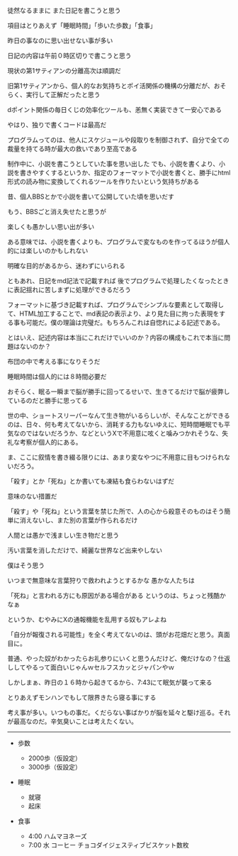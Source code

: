 徒然なるままに
また日記を書こうと思う

項目はとりあえず「睡眠時間」「歩いた歩数」「食事」

昨日の事なのに思い出せない事が多い

日記の内容は午前０時区切りで書こうと思う

現状の第1サティアンの分離高次は順調だ

旧第1サティアンから、個人的なお気持ちとポイ活関係の機構の分離だが、おそらく、実行して正解だったと思う

dポイント関係の毎日くじの効率化ツールも、恙無く実装できて一安心である

やはり、独りで書くコードは最高だ

プログラムってのは、他人にスケジュールや段取りを制御されず、自分で全ての裁量を持てる時が最大の救いであり至高である

制作中に、小説を書こうとしていた事を思い出した
でも、小説を書くより、小説を書きやすくするというか、指定のフォーマットで小説を書くと、勝手にhtml形式の読み物に変換してくれるツールを作りたいという気持ちがある

昔、個人BBSとかで小説を書いて公開していた頃を思いだす

もう、BBSごと消え失せたと思うが

楽しくも愚かしい思い出が多い

ある意味では、小説を書くよりも、プログラムで変なものを作ってるほうが個人的には楽しいのかもしれない

明確な目的があるから、迷わずにいられる

ともあれ、日記をmd記法で記載すれば
後でプログラムで処理したくなったときに表記揺れに苦しまずに処理ができるだろう

フォーマットに基づき記載すれば、プログラムでシンプルな要素として取得して、HTML加工することで、md表記の表示より、より見た目に拘った表現をする事も可能だ。僕の理論は完璧だ。もちろんこれは自惚れによる記述である。

とはいえ、記述内容は本当にこれだけでいいのか？内容の構成もこれで本当に問題はないのか？

布団の中で考える事になりそうだ

睡眠時間は個人的には８時間必要だ

おそらく、眠る一瞬まで脳が勝手に回ってるせいで、生きてるだけで脳が疲弊しているのだと勝手に思ってる

世の中、ショートスリーパーなんて生き物がいるらしいが、そんなことができるのは、日々、何も考えてないから、消耗する力もないゆえに、短時間睡眠でも平気なのではないだろうか、などというXで不用意に呟くと噛みつかれそうな、失礼な考察が個人的にある。

ま、ここに叙情を書き綴る限りには、あまり変なやつに不用意に目もつけられないだろう。

「殺す」とか「死ね」とか書いても凍結も食らわないはずだ

意味のない措置だ

「殺す」や「死ね」という言葉を禁じた所で、人の心から殺意そのものはそう簡単に消えないし、また別の言葉が作られるだけ

人間とは愚かで浅ましい生き物だと思う

汚い言葉を消しただけで、綺麗な世界など出来やしない

僕はそう思う

いつまで無意味な言葉狩りで救われようとするかな
愚かな人たちは

「死ね」と言われる方にも原因がある場合がある
というのは、ちょっと残酷かなぁ

というか、むやみにXの通報機能を乱用する奴もアレよね

「自分が報復される可能性」を全く考えてないのは、頭がお花畑だと思う。真面目に。

普通、やった奴がわかったらお礼参りにいくと思うんだけど、俺だけなの？仕返ししてやるって面白いじゃんｗセルフスカッとジャパンやｗ

しかしまぁ、昨日の１６時から起きてるから、7:43にて眠気が襲って来る

とりあえずモンハンでもして限界きたら寝る事にする

考え事が多い。いつもの事だ。くだらない事ばかりが脳を延々と駆け巡る。それが最高なのだ。辛気臭いことは考えたくない。


***


- 歩数 
    - 2000歩（仮設定）
    - 3000歩（仮設定）

- 睡眠
    - 就寝 
    - 起床 

- 食事
    - 4:00 ハムマヨネーズ
    - 7:00 水 コーヒー チョコダイジェスティブビスケット数枚 

